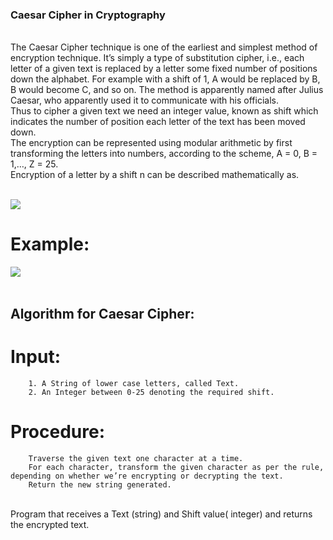 ### Caesar Cipher in Cryptography
<br>
The Caesar Cipher technique is one of the earliest and simplest method of encryption technique. It’s simply a type of substitution cipher, i.e., each letter of a given text is replaced by a letter some fixed number of positions down the alphabet. For example with a shift of 1, A would be replaced by B, B would become C, and so on. The method is apparently named after Julius Caesar, who apparently used it to communicate with his officials.<br>
Thus to cipher a given text we need an integer value, known as shift which indicates the number of position each letter of the text has been moved down.<br>
The encryption can be represented using modular arithmetic by first transforming the letters into numbers, according to the scheme, A = 0, B = 1,…, Z = 25.<br> Encryption of a letter by a shift n can be described mathematically as.<br>
<br>

<img src="/Images/formula.png"/><br>

# Example:
<img src="/Images/caesar_shift_cipher.jpg"/><br>
<br>

## Algorithm for Caesar Cipher:

#    Input:
        1. A String of lower case letters, called Text.
        2. An Integer between 0-25 denoting the required shift.

#    Procedure:
        Traverse the given text one character at a time.
        For each character, transform the given character as per the rule, depending on whether we’re encrypting or decrypting the text.
        Return the new string generated.

<br>
    Program that receives a Text (string) and Shift value( integer) and returns the encrypted text.
<br>